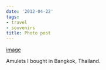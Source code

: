```yaml
---
date: '2012-04-22'
tags:
- travel
- souvenirs
title: Photo post
---
```


[image](/img/2012-04-22-photo-post/9c233ded4847a312180caa0d98a487fe65212d03c8ecdc963b99ceab92c23706.jpg)

Amulets I bought in Bangkok, Thailand.
